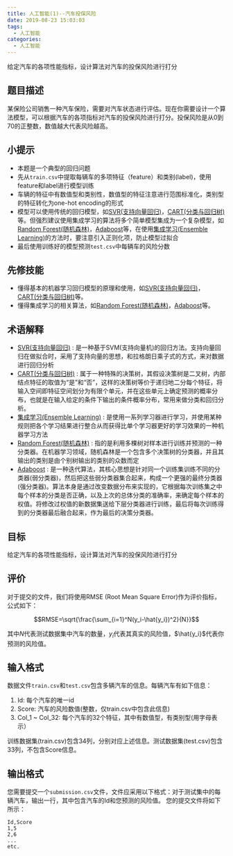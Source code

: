 ```yaml
---
title: 人工智能(1)--汽车投保风险
date: 2019-08-23 15:03:03
tags:
  - 人工智能
categories: 
  - 人工智能
---
```


给定汽车的各项性能指标，设计算法对汽车的投保风险进行打分

## 题目描述

某保险公司销售一种汽车保险，需要对汽车状态进行评估。现在你需要设计一个算法模型，可以根据汽车的各项指标对汽车的投保风险进行打分。投保风险是从0到70的正整数，数值越大代表风险越高。

## 小提示
* 本题是一个典型的回归问题
* 先从```train.csv```中提取每辆车的多项特征（feature）和类别(label)，使用feature和label进行模型训练
* 车辆的特征中有数值型和类别性，数值型的特征注意进行范围标准化，类别型的特征转化为one-hot encoding的形式
* 模型可以使用传统的回归模型，如[SVR(支持向量回归)](http://www.jianshu.com/p/c867e9234035)，[CART(分类与回归树)](http://blog.csdn.net/baimafujinji/article/details/53269040)等。但强烈建议使用集成学习的算法将多个简单模型集成为一个复杂模型，如[Random Forest(随机森林)](https://baike.baidu.com/item/%E9%9A%8F%E6%9C%BA%E6%A3%AE%E6%9E%97?fromtitle=Random+forest&fromid=18081353)，[Adaboost](https://baike.baidu.com/item/adaboost)等，在使用[集成学习(Ensemble Learning)](https://baike.baidu.com/item/%E9%9B%86%E6%88%90%E5%AD%A6%E4%B9%A0)的方法时，要注意引入正则化项，防止模型过拟合
* 最后使用训练好的模型预测```test.csv```中每辆车的风险分数

## 先修技能

* 懂得基本的机器学习回归模型的原理和使用，如[SVR(支持向量回归)](http://www.jianshu.com/p/c867e9234035)，[CART(分类与回归树)](http://blog.csdn.net/baimafujinji/article/details/53269040)等。
* 懂得集成学习的相关算法，如[Random Forest(随机森林)](https://baike.baidu.com/item/%E9%9A%8F%E6%9C%BA%E6%A3%AE%E6%9E%97?fromtitle=Random+forest&fromid=18081353)，[Adaboost](https://baike.baidu.com/item/adaboost)等。

## 术语解释
* [SVR(支持向量回归)](http://www.jianshu.com/p/c867e9234035) : 是一种基于SVM(支持向量机)的回归方法。支持向量回归在做拟合时，采用了支持向量的思想，和拉格朗日乘子式的方式，来对数据进行回归分析
* [CART(分类与回归树)](http://blog.csdn.net/baimafujinji/article/details/53269040) : 属于一种特殊的决策树，其假设决策树是二叉树，内部结点特征的取值为“是”和“否”，这样的决策树等价于递归地二分每个特征，将输入空间即特征空间划分为有限个单元，并在这些单元上确定预测的概率分布，也就是在输入给定的条件下输出的条件概率分布，常用来做分类和回归分析。
* [集成学习(Ensemble Learning)](https://baike.baidu.com/item/%E9%9B%86%E6%88%90%E5%AD%A6%E4%B9%A0) : 是使用一系列学习器进行学习，并使用某种规则把各个学习结果进行整合从而获得比单个学习器更好的学习效果的一种机器学习方法
* [Random Forest(随机森林)](https://baike.baidu.com/item/%E9%9A%8F%E6%9C%BA%E6%A3%AE%E6%9E%97?fromtitle=Random+forest&fromid=18081353) : 指的是利用多棵树对样本进行训练并预测的一种分类器。在机器学习领域，随机森林是一个包含多个决策树的分类器，并且其输出的类别是由个别树输出的类别的众数而定
* [Adaboost](https://baike.baidu.com/item/adaboost) : 是一种迭代算法，其核心思想是针对同一个训练集训练不同的分类器(弱分类器)，然后把这些弱分类器集合起来，构成一个更强的最终分类器(强分类器)。算法本身是通过改变数据分布来实现的，它根据每次训练集之中每个样本的分类是否正确，以及上次的总体分类的准确率，来确定每个样本的权值。将修改过权值的新数据集送给下层分类器进行训练，最后将每次训练得到的分类器最后融合起来，作为最后的决策分类器。
<!-- more -->
## 目标

给定汽车的各项性能指标，设计算法对汽车的投保风险进行打分

## 评价

对于提交的文件，我们将使用RMSE \(Root Mean Square Error\)作为评价指标，公式如下：

$$RMSE=\sqrt{\frac{\sum_{i=1}^N(y_i-\hat{y_i})^2}{N}}$$

其中$N$代表测试数据集中汽车的数量，$y_{i}$代表其真实的风险值，$\hat{y_i}$代表你预测的风险值。

## 输入格式

数据文件`train.csv`和`test.csv`包含多辆汽车的信息。每辆汽车有如下信息：

1. Id: 每个汽车的唯一id
2. Score: 汽车的风险数值\(整数，仅train.csv中包含此信息\)
3. Col\_1 ~ Col\_32: 每个汽车的32个特征，其中有数值型，有类别型\(用字母表示）

训练数据集\(train.csv\)包含34列，分别对应上述信息。测试数据集\(test.csv\)包含33列，不包含Score信息。

## 输出格式

您需要提交一个`submission.csv`文件，文件应采用以下格式：对于测试集中的每辆汽车，输出一行，其中包含汽车的Id和您预测的风险值。 您的提交文件将如下所示：

```
Id,Score
1,5
2,6
...
etc.
```